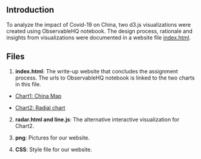 ## Introduction

To analyze the impact of Covid-19 on China, two d3.js visualizations were created using ObservableHQ notebook. The design process, rationale and insights from visualizations were documented in a website file [index.html](…).

## Files
1. **index.html**: The write-up website that concludes the assignment process. The urls to ObservableHQ notebook is linked to the two charts in this file.

* [Chart1: China Map](https://observablehq.com/@karviex/coronavirus-2019-distribution-in-china/2)

* [Chart2: Radial chart](https://observablehq.com/@miaxmzhu/radial-stacked-bar-chart)

2. **radar.html and line.js**: The alternative interactive visualization for Chart2.

3. **png**: Pictures for our website.

4. **CSS**: Style file for our website.